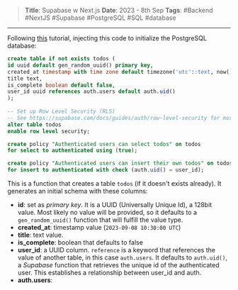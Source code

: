 > **Title**: Supabase w Next.js
> **Date**: 2023 - 8th Sep
> **Tags**: #Backend #NextJS #Supabase #PostgreSQL #SQL #database
---
Following [this](https://vercel.com/templates/next.js/supabase) tutorial, injecting this code to initialize the PostgreSQL database:
```SQL
create table if not exists todos (
id uuid default gen_random_uuid() primary key,
created_at timestamp with time zone default timezone('utc'::text, now()) not null,
title text,
is_complete boolean default false,
user_id uuid references auth.users default auth.uid()
);
  
-- Set up Row Level Security (RLS)
-- See https://supabase.com/docs/guides/auth/row-level-security for more details.
alter table todos
enable row level security;

create policy "Authenticated users can select todos" on todos
for select to authenticated using (true);

create policy "Authenticated users can insert their own todos" on todos
for insert to authenticated with check (auth.uid() = user_id);
```
This is a function that creates a table `todos` (if it doesn't exists already). It generates an initial schema with these columns:
- **id**: set as *primary key*. It is a UUID (Universally Unique Id), a 128bit value. Most likely no value will be provided, so it defaults to a `gen_random_uuid()` function that will fulfill the value type.
- **created_at**: timestamp value (`2023-09-08 10:30:00 UTC`)
- **title**: text value.
- **is_complete**: boolean that defaults to false
- **user_id**: a UUID column. `reference` is a keyword that references the value of another table, in this case `auth.users`. It defaults to `auth.uid()`, a *Supabase* function that retrieves the unique id of the authenticated user. This establishes a relationship between user_id and auth.
- **auth.users**: